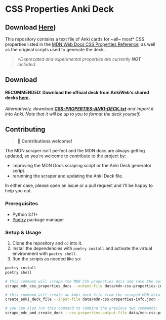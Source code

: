 # **CSS Properties Anki Deck**

## Download [Here](https://ankiweb.net/shared/info/1468761769))

This repository contains a text file of Anki cards for ~all~ most* CSS properties listed in the [MDN Web Docs CSS Properties Reference](https://developer.mozilla.org/en-US/docs/Web/CSS), as well as the original scripts used to generate the deck.

> _*Deprecated and experimental properties are currently **NOT** included._


## Download

#### **RECOMMENDED:** Download the official deck from AnkiWeb's shared decks [**here**](https://ankiweb.net/shared/info/1468761769).

_Alternatively, download [**CSS-PROPERTIES-ANKI-DECK.txt**](./CSS-PROPERTIES-ANKI-DECK.txt) and import it into Anki. Note that it will be up to you to format the deck yourself._

## Contributing

> :wave: **Contributions welcome!**

The MDN scraper isn't perfect and the MDN docs are always getting updated, so you're welcome to contribute to the project by:

  * improving the MDN Docs scraping script or the Anki Deck generator script.
  * rerunning the scraper and updating the Anki Deck file.

In either case, please open an issue or a pull request and I'll be happy to help you out.

### Prerequisites

* Python 3.11+
* [Poetry](https://python-poetry.org/) package manager

### Setup & Usage

1. Clone the repository and `cd` into it.
2. Install the dependencies with `poetry install` and activate the virtual environment with `poetry shell`.
3. Run the scripts as needed like so:

```bash
poetry install
poetry shell

# this command will scrape the MDN CSS properties docs and save the output to a file
scrape_mdn_css_properties_docs --output-file data/mdn-css-properties-info.json

# this command will create an Anki deck file from the scraped MDN data
create_anki_deck_file --input-file data/mdn-css-properties-info.json --output-file css-properties-anki-deck.txt

# you can also run this command to combine the previous two commands:
scrape_mdn_and_create_deck --css-properties-output-file data/mdn-css-properties-info.json --anki-deck-output-file css-properties-anki-deck.txt
```
